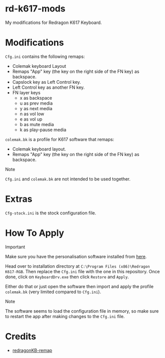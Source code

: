# rd-k617-mods
My modifications for Redragon K617 Keyboard.

# Modifications
`Cfg.ini` contains the following remaps:
- Colemak keyboard Layout
- Remaps "App" key (the key on the right side of the FN key) as backspace.
- Capslock key as Left Control key.
- Left Control key as another FN key.
- FN layer keys
  - x as backspace
  - u as prev media
  - y as next media
  - n as vol low
  - e as vol up
  - b as mute media
  - k as play-pause media

`colemak.bk` is a profile for K617 software that remaps:
- Colemak keyboard layout.
- Remaps "App" key (the key on the right side of the FN key) as backspace.

> [!NOTE]
> `Cfg.ini` and `colemak.bk` are not intended to be used together.
# Extras
`Cfg-stock.ini` is the stock configuration file.

# How To Apply
> [!IMPORTANT]
> Make sure you have the personalisation software installed from [here](https://cdn.shopify.com/s/files/1/2695/9506/files/Redragon_K617-RGB_Setup.exe?v=1658806701).

Head over to installation directory at `C:\Program Files (x86)\Redragon K617-RGB`. Then replace the `Cfg.ini` file with the one in this repository. Once done, click on `KeyboardDrv.exe` then click `Restore` and `Apply`. 

Either do that or just open the software then import and apply the profile `colemak.bk` (very limited compared to `Cfg.ini`).

> [!NOTE]
> The software seems to load the configuration file in memory, so make sure to restart the app after making changes to the `Cfg.ini` file.

# Credits
- [redragonKB-remap](https://github.com/octenite/redragonKB-remap/)
